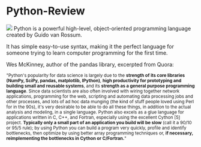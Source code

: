 # Python-Review
![](https://www.python.org/static/img/python-logo@2x.png)
Python is a powerful high-level, object-oriented programming language created by Guido van Rossum.

It has simple easy-to-use syntax, making it the perfect language for someone trying to learn computer programming for the first time.

Wes McKinney, author of the pandas library, excerpted from Quora:

<small>
"Python's popularity for data science is largely due to the <b>strength of its core libraries (NumPy, SciPy, pandas, matplotlib, IPython)</b>, <b>high productivity for prototyping and building small and reusable systems</b>, and its <b>strength as a general purpose programming language</b>. Since data scientists are also often involved with wiring together network applications, programming for the web, scripting and automating data processing jobs and other processes, and lots of ad hoc data munging (the kind of stuff people loved using Perl for in the 90s), it's very desirable to be able to do all these things, in addition to the actual analysis and modeling, in a single language. Python also excels as a glue language for applications written in C, C++, and Fortran, especially using the excellent Cython [5] project. <b>Typically only a small part of an application you build will be slow</b> (call it a 90/10 or 95/5 rule); by using Python you can build a program very quickly, profile and identify bottlenecks, then optimize by using better array programming techniques or, <b>if necessary, reimplementing the bottlenecks in Cython or C/Fortran.</b>"
</small>
